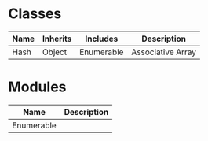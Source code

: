 # Classes
| Name | Inherits | Includes | Description |
|---|---|---|---|
| Hash | Object | Enumerable | Associative Array |

# Modules
| Name | Description |
|---|---|
| Enumerable | |
